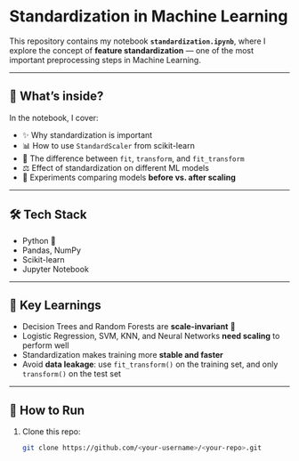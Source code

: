 # Standardization in Machine Learning 

This repository contains my notebook **`standardization.ipynb`**, where I explore the concept of **feature standardization** — one of the most important preprocessing steps in Machine Learning.

---

## 📌 What’s inside?
In the notebook, I cover:
- ✨ Why standardization is important  
- 📊 How to use `StandardScaler` from scikit-learn  
- 🔎 The difference between `fit`, `transform`, and `fit_transform`  
- ⚖️ Effect of standardization on different ML models  
- 🧪 Experiments comparing models **before vs. after scaling**

---

## 🛠️ Tech Stack
- Python 🐍  
- Pandas, NumPy  
- Scikit-learn  
- Jupyter Notebook  

---

## 🔬 Key Learnings
- Decision Trees and Random Forests are **scale-invariant** 🌳  
- Logistic Regression, SVM, KNN, and Neural Networks **need scaling** to perform well  
- Standardization makes training more **stable and faster**  
- Avoid **data leakage**: use `fit_transform()` on the training set, and only `transform()` on the test set  

---

## 📂 How to Run
1. Clone this repo:
   ```bash
   git clone https://github.com/<your-username>/<your-repo>.git

